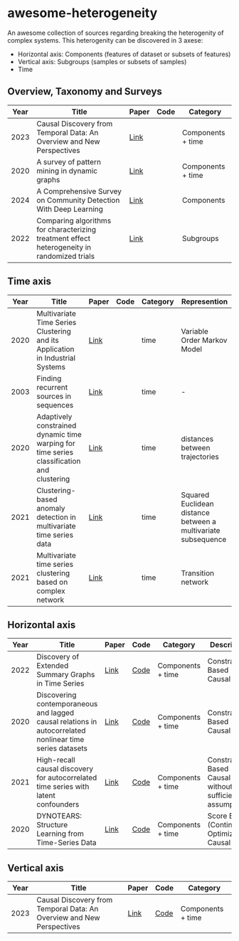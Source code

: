 # awesome-heterogeneity

An awesome collection of sources regarding breaking the heterogenity of complex systems.
This heterogenity can be discovered in 3 axese:
- Horizontal axis: Components (features of dataset or subsets of features)
- Vertical axis: Subgroups (samples or subsets of samples)
- Time


## Overview, Taxonomy and Surveys

| Year | Title | Paper | Code | Category |
| ---- | ------------------------------------------------------------------------------------------------------ | ---------------------------------------------------------------------- | ---- | ------------- |
| 2023 |Causal Discovery from Temporal Data: An Overview and New Perspectives              | [Link](http://arxiv.org/abs/2303.10112)             ||Components + time
| 2020 |A survey of pattern mining in dynamic graphs              | [Link](http://arxiv.org/abs/2303.10112)             |      |Components + time
| 2024 |A Comprehensive Survey on Community Detection With Deep Learning              | [Link](https://ieeexplore.ieee.org/abstract/document/9732192)             |      |Components
| 2022 |Comparing algorithms for characterizing treatment effect heterogeneity in randomized trials              | [Link](https://onlinelibrary.wiley.com/doi/full/10.1002/bimj.202100337)             |      | Subgroups


## Time axis
| Year | Title | Paper | Code | Category |Represention
| ---- | ------------------------------------------------------------------------------------------------------ | ---------------------------------------------------------------------- | ---- | ------------- | --------|
| 2020 |Multivariate Time Series Clustering and its Application in Industrial Systems              | [Link](https://www.tandfonline.com/doi/full/10.1080/01969722.2019.1691851)             || time| Variable Order Markov Model
| 2003 |Finding recurrent sources in sequences              | [Link](https://dl.acm.org/doi/10.1145/640075.640091)             || time| -
| 2020 |Adaptively constrained dynamic time warping for time series classification and clustering              | [Link](https://www.sciencedirect.com/science/article/pii/S0020025520303054?via%3Dihub)             || time| distances between trajectories
| 2021 |Clustering-based anomaly detection in multivariate time series data              | [Link](https://www.sciencedirect.com/science/article/pii/S1568494620308577?via%3Dihub)             || time|  Squared Euclidean distance between a multivariate subsequence
| 2021 |Multivariate time series clustering based on complex network              | [Link](https://www.sciencedirect.com/science/article/pii/S0031320321001060?via%3Dihub)             || time| Transition network






## Horizontal axis
| Year | Title | Paper | Code | Category |Description|
| ---- | ------------------------------------------------------------------------------------------------------ | ---------------------------------------------------------------------- | ---- | ------------- | -----|
| 2022 |Discovery of Extended Summary Graphs in Time Series              | [Link](https://proceedings.mlr.press/v180/assaad22a.html)             |[Code](https://github.com/ckassaad/PCGCE)|Components + time | Constraint Based Causal graph
| 2020 |Discovering contemporaneous and lagged causal relations in autocorrelated nonlinear time series datasets              | [Link](https://proceedings.mlr.press/v124/runge20a.html)             |[Code](https://github.com/jakobrunge/tigramite)|Components + time | Constraint Based Causal graph
| 2021 |High-recall causal discovery for autocorrelated time series with latent confounders              | [Link](https://arxiv.org/abs/2007.01884)             |[Code](https://github.com/jakobrunge/tigramite)|Components + time | Constraint Based Causal graph without sufficiency assumption
| 2020 |DYNOTEARS: Structure Learning from Time-Series Data              | [Link](https://arxiv.org/abs/2002.00498)             |[Code](https://github.com/ckassaad/causal_discovery_for_time_series)|Components + time | Score Based (Continuous Optimization) Causal graph



## Vertical axis
| Year | Title | Paper | Code | Category |
| ---- | ------------------------------------------------------------------------------------------------------ | ---------------------------------------------------------------------- | ---- | ------------- |
| 2023 |Causal Discovery from Temporal Data: An Overview and New Perspectives              | [Link](http://arxiv.org/abs/2303.10112)| [Code](https://github.com/ckassaad/PCGCE) |Components + time

